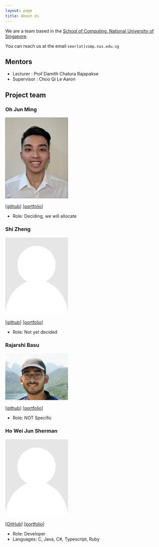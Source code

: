 ```yaml
---
layout: page
title: About Us
---
```


We are a team based in the [School of Computing, National University of Singapore](http://www.comp.nus.edu.sg).

You can reach us at the email `seer[at]comp.nus.edu.sg`
## Mentors
* Lecturer : Prof Damith Chatura Rajapakse
* Supervisor : Choo Qi Le Aaron

## Project team

### Oh Jun Ming

<img src="images/ohjunming.png" width="200px">

[[github](https://github.com/OhJunMing)]
[[portfolio](team/ohjunming.md)]

* Role: Deciding, we will allocate

### Shi Zheng

<img src="images/shizheng001.png" width="200px">

[[github](http://github.com/ShiZheng001)]
[[portfolio](team/shizheng001.md)]

* Role: Not yet decided

### Rajarshi Basu

<img src="images/rajobasu.png" width="200px">

[[github](http://github.com/rajobasu)]
[[portfolio](team/rajobasu.md)]

* Role: NOT Specific


### Ho Wei Jun Sherman

<img src="images/nighoggdatatype.png" width="200px">

[[GitHub](https://github.com/nighoggDatatype)]
[[portfolio](team/nighoggdatatype.md)]

* Role: Developer
* Languages: C, Java, C#, Typescript, Ruby
